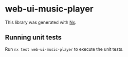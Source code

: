 # web-ui-music-player

This library was generated with [Nx](https://nx.dev).

## Running unit tests

Run `nx test web-ui-music-player` to execute the unit tests.
